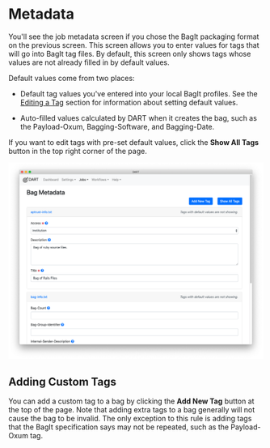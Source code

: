 # Metadata

You'll see the job metadata screen if you chose the BagIt packaging format on the previous screen. This screen allows you to enter values for tags that will go into BagIt tag files. By default, this screen only shows tags whose values are not already filled in by default values.

Default values come from two places:

* Default tag values you've entered into your local BagIt profiles. See the [Editing a Tag](../bagit/customizing/#editing-a-tag) section for information about setting default values.

* Auto-filled values calculated by DART when it creates the bag, such as the Payload-Oxum, Bagging-Software, and Bagging-Date.

If you want to edit tags with pre-set default values, click the __Show All Tags__ button in the top right corner of the page.

![Job metadata](../../img/jobs/metadata.png)

## Adding Custom Tags

You can add a custom tag to a bag by clicking the __Add New Tag__ button at the top of the page. Note that adding extra tags to a bag generally will not cause the bag to be invalid. The only exception to this rule is adding tags that the BagIt specification says may not be repeated, such as the Payload-Oxum tag.
